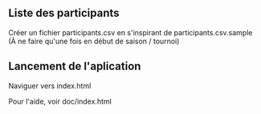 ## Liste des participants

Cr&eacute;er un fichier participants.csv en s'inspirant de participants.csv.sample
(&Agrave; ne faire qu'une fois en d&eacute;but de saison / tournoi)

## Lancement de l'aplication

Naviguer vers index.html

Pour l'aide, voir doc/index.html

